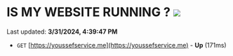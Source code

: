 # IS MY WEBSITE RUNNING ? [![](https://img.shields.io/static/v1?label=Sponsor&message=%E2%9D%A4&logo=GitHub&color=%23fe8e86)](https://github.com/sponsors/<username>)

Last updated: **3/31/2024, 4:39:47 PM**

- `GET` [https://youssefservice.me](https://youssefservice.me) - **Up** (171ms)
